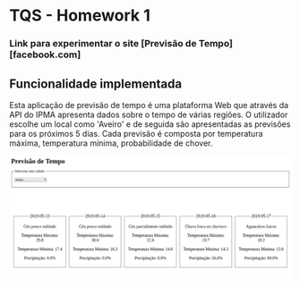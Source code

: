 # TQS - Homework 1

### Link para experimentar o site [Previsão de Tempo][facebook.com]

## Funcionalidade implementada

Esta aplicação de previsão de tempo é uma plataforma Web que através da API do IPMA apresenta dados sobre o tempo de várias regiões. O utilizador escolhe um local como 'Aveiro' e de seguida são apresentadas as previsões para os próximos 5 dias. Cada previsão é composta por temperatura máxima, temperatura mínima, probabilidade de chover.

![alt text](https://github.com/joaosilva9/tqshw1/blob/master/webTQShw1.png)
